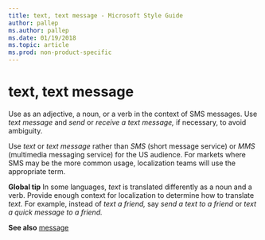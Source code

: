 ```yaml
---
title: text, text message - Microsoft Style Guide
author: pallep
ms.author: pallep
ms.date: 01/19/2018
ms.topic: article
ms.prod: non-product-specific
---
```


# text, text message

Use as an adjective, a noun, or a verb in the context of SMS messages. Use *text message* and *send* or *receive* *a text message,* if necessary, to avoid ambiguity. 

Use *text* or *text message* rather than *SMS* (short message service) or *MMS* (multimedia
messaging service) for the US audience. For markets where SMS may be
the more common usage, localization teams will use the appropriate term.

**Global tip**  In some languages, *text* is translated differently as a noun and a verb. Provide enough context for localization to determine how to translate *text.* For example, instead of *text a friend,* say *send a text to a friend* or *text a quick message to a friend.*

**See also** [message](/style-guide/a-z-word-list-term-collections/m/message)
